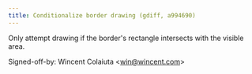 ```yaml
---
title: Conditionalize border drawing (gdiff, a994690)
---
```


Only attempt drawing if the border's rectangle intersects with the visible area.

Signed-off-by: Wincent Colaiuta &lt;win@wincent.com&gt;
